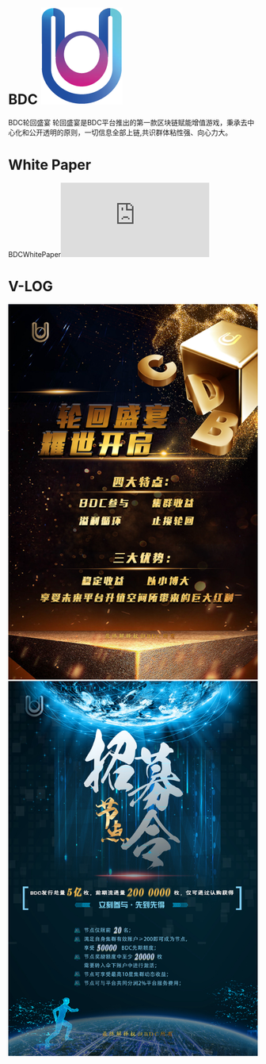 # BDC 	![](https://github.com/blockchainstars/BDC/blob/535d8737de52ea4d3aa17734455e2706e7ff8ffb/img/logo.png)
BDC轮回盛宴
轮回盛宴是BDC平台推出的第一款区块链赋能增值游戏，秉承去中心化和公开透明的原则，一切信息全部上链,共识群体粘性强、向心力大。
# White Paper
BDCWhitePaper![](https://github.com/blockchainstars/BDC/blob/abfdc9ac7f48467988ce43b4733b367cae3411e0/WhitePaper/BDCWhitePaper.pdf)
# V-LOG
![](https://github.com/blockchainstars/BDC/blob/535d8737de52ea4d3aa17734455e2706e7ff8ffb/img/1261_2.jpg)
![](https://github.com/blockchainstars/BDC/blob/535d8737de52ea4d3aa17734455e2706e7ff8ffb/img/1262_2.jpg)
